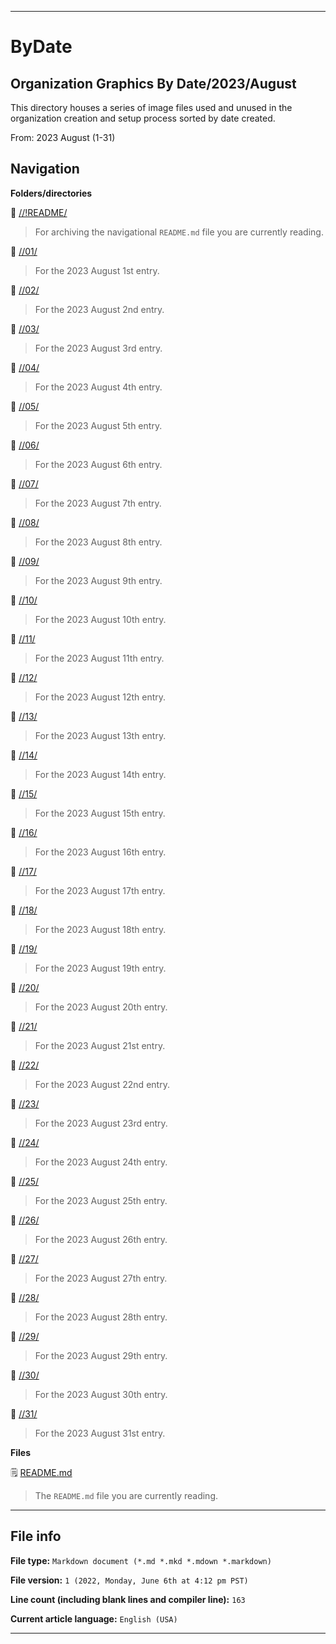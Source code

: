 
***

# ByDate

## Organization Graphics By Date/2023/August

This directory houses a series of image files used and unused in the organization creation and setup process sorted by date created.

From: 2023 August (1-31)

## Navigation

**Folders/directories**

📁 [//!README/](/OrganizationGraphics/ByDate/2023/08_August/!README/)

> For archiving the navigational `README.md` file you are currently reading.

📁 [//01/](/OrganizationGraphics/ByDate/2023/08_August/01/)

> For the 2023 August 1st entry.

📁 [//02/](/OrganizationGraphics/ByDate/2023/08_August/02/)

> For the 2023 August 2nd entry.

📁 [//03/](/OrganizationGraphics/ByDate/2023/08_August/03/)

> For the 2023 August 3rd entry.

📁 [//04/](/OrganizationGraphics/ByDate/2023/08_August/04/)

> For the 2023 August 4th entry.

📁 [//05/](/OrganizationGraphics/ByDate/2023/08_August/05/)

> For the 2023 August 5th entry.

📁 [//06/](/OrganizationGraphics/ByDate/2023/08_August/06/)

> For the 2023 August 6th entry.

📁 [//07/](/OrganizationGraphics/ByDate/2023/08_August/07/)

> For the 2023 August 7th entry.

📁 [//08/](/OrganizationGraphics/ByDate/2023/08_August/08/)

> For the 2023 August 8th entry.

📁 [//09/](/OrganizationGraphics/ByDate/2023/08_August/09/)

> For the 2023 August 9th entry.

📁 [//10/](/OrganizationGraphics/ByDate/2023/08_August/10/)

> For the 2023 August 10th entry.

📁 [//11/](/OrganizationGraphics/ByDate/2023/08_August/11/)

> For the 2023 August 11th entry.

📁 [//12/](/OrganizationGraphics/ByDate/2023/08_August/12/)

> For the 2023 August 12th entry.

📁 [//13/](/OrganizationGraphics/ByDate/2023/08_August/13/)

> For the 2023 August 13th entry.

📁 [//14/](/OrganizationGraphics/ByDate/2023/08_August/14/)

> For the 2023 August 14th entry.

📁 [//15/](/OrganizationGraphics/ByDate/2023/08_August/15/)

> For the 2023 August 15th entry.

📁 [//16/](/OrganizationGraphics/ByDate/2023/08_August/16/)

> For the 2023 August 16th entry.

📁 [//17/](/OrganizationGraphics/ByDate/2023/08_August/17/)

> For the 2023 August 17th entry.

📁 [//18/](/OrganizationGraphics/ByDate/2023/08_August/18/)

> For the 2023 August 18th entry.

📁 [//19/](/OrganizationGraphics/ByDate/2023/08_August/19/)

> For the 2023 August 19th entry.

📁 [//20/](/OrganizationGraphics/ByDate/2023/08_August/20/)

> For the 2023 August 20th entry.

📁 [//21/](/OrganizationGraphics/ByDate/2023/08_August/21/)

> For the 2023 August 21st entry.

📁 [//22/](/OrganizationGraphics/ByDate/2023/08_August/22/)

> For the 2023 August 22nd entry.

📁 [//23/](/OrganizationGraphics/ByDate/2023/08_August/23/)

> For the 2023 August 23rd entry.

📁 [//24/](/OrganizationGraphics/ByDate/2023/08_August/24/)

> For the 2023 August 24th entry.

📁 [//25/](/OrganizationGraphics/ByDate/2023/08_August/25/)

> For the 2023 August 25th entry.

📁 [//26/](/OrganizationGraphics/ByDate/2023/08_August/26/)

> For the 2023 August 26th entry.

📁 [//27/](/OrganizationGraphics/ByDate/2023/08_August/27/)

> For the 2023 August 27th entry.

📁 [//28/](/OrganizationGraphics/ByDate/2023/08_August/28/)

> For the 2023 August 28th entry.

📁 [//29/](/OrganizationGraphics/ByDate/2023/08_August/29/)

> For the 2023 August 29th entry.

📁 [//30/](/OrganizationGraphics/ByDate/2023/08_August/30/)

> For the 2023 August 30th entry.

📁 [//31/](/OrganizationGraphics/ByDate/2023/08_August/31/)

> For the 2023 August 31st entry.

**Files**

🗒️ [README.md](/OrganizationGraphics/ByDate/2023/08_August/README.md)

> The `README.md` file you are currently reading.

***

## File info

**File type:** `Markdown document (*.md *.mkd *.mdown *.markdown)`

**File version:** `1 (2022, Monday, June 6th at 4:12 pm PST)`

**Line count (including blank lines and compiler line):** `163`

**Current article language:** `English (USA)`

***
